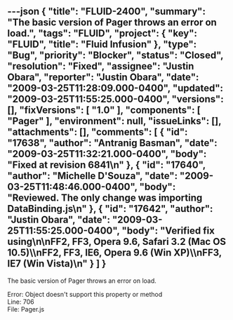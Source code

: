 ---json
{
  "title": "FLUID-2400",
  "summary": "The basic version of Pager throws an error on load.",
  "tags": "FLUID",
  "project": {
    "key": "FLUID",
    "title": "Fluid Infusion"
  },
  "type": "Bug",
  "priority": "Blocker",
  "status": "Closed",
  "resolution": "Fixed",
  "assignee": "Justin Obara",
  "reporter": "Justin Obara",
  "date": "2009-03-25T11:28:09.000-0400",
  "updated": "2009-03-25T11:55:25.000-0400",
  "versions": [],
  "fixVersions": [
    "1.0"
  ],
  "components": [
    "Pager"
  ],
  "environment": null,
  "issueLinks": [],
  "attachments": [],
  "comments": [
    {
      "id": "17638",
      "author": "Antranig Basman",
      "date": "2009-03-25T11:32:21.000-0400",
      "body": "Fixed at revision 6841\n"
    },
    {
      "id": "17640",
      "author": "Michelle D'Souza",
      "date": "2009-03-25T11:48:46.000-0400",
      "body": "Reviewed. The only change was importing DataBinding.js\n"
    },
    {
      "id": "17642",
      "author": "Justin Obara",
      "date": "2009-03-25T11:55:25.000-0400",
      "body": "Verified fix using\n\nFF2, FF3, Opera 9.6, Safari 3.2 (Mac OS 10.5)\\\nFF2, FF3, IE6, Opera 9.6 (Win XP)\\\nFF3, IE7 (Win Vista)\n"
    }
  ]
}
---
The basic version of Pager throws an error on load.

Error: Object doesn't support this property or method\
Line: 706\
File: Pager.js

        